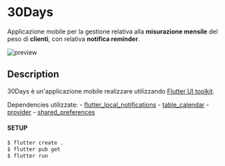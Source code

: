 # 30Days
Applicazione mobile per la gestione relativa alla **misurazione mensile** del peso di **clienti**, con relativa **notifica reminder**.

![preview](preview.gif)

## Description
30Days è un'applicazione mobile realizzare utilizzando [Flutter UI toolkit](https://flutter.dev/).

Dependencies utilizzate:
	- [flutter_local_notifications](https://pub.dev/packages/flutter_local_notifications)
	- [table_calendar](https://pub.dev/packages/table_calendar)
	- [provider](https://pub.dev/packages/provider)
	- [shared_preferences](https://pub.dev/packages/shared_preferences)
	 

#### SETUP

```bash
$ flutter create .
$ flutter pub get
$ flutter run 
```